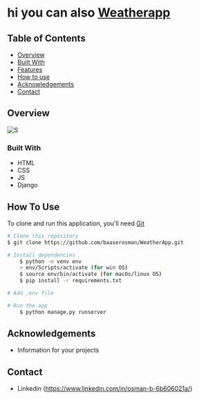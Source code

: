 # hi you can also [Weatherapp](http://bascher.pythonanywhere.com/) 


<div align="center">
  <h3>
   
  </h3>
</div>

<!-- TABLE OF CONTENTS -->

## Table of Contents

- [Overview](#overview)
- [Built With](#built-with)
- [Features](#features)
- [How to use](#how-to-use)
- [Acknowledgements](#acknowledgements)
- [Contact](#contact)

<!-- OVERVIEW -->

## Overview

![S](https://user-images.githubusercontent.com/94145408/168046121-f5c5790a-7b02-4f96-a2ab-e702ef92e668.png)


### Built With

<!-- This section should list any major frameworks that you built your project using. Here are a few examples.-->

- HTML
- CSS
- JS
- Django

## How To Use

<!-- This is an example, please update according to your application -->

To clone and run this application, you'll need [Git](https://git-scm.com) 
```bash
# Clone this repository
$ git clone https://github.com/baaserosman/WeatherApp.git

# Install dependencies
    $ python -m venv env
    > env/Scripts/activate (for win OS)
    $ source env/bin/activate (for macOs/linux OS)
    $ pip install -r requirements.txt

# Add .env file

# Run the app
    $ python manage.py runserver
```

## Acknowledgements
- Information for your projects

## Contact

 

- Linkedin (https://www.linkedin.com/in/osman-b-6b606021a/)
 
